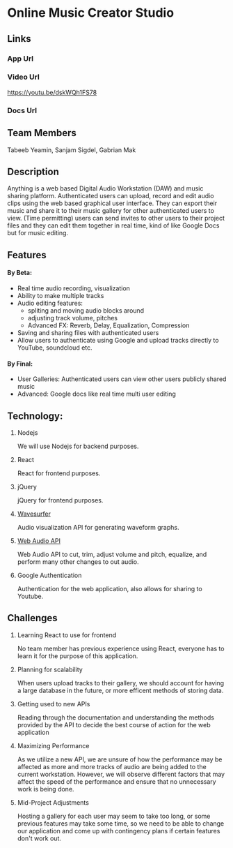# Online Music Creator Studio
## Links
### App Url
### Video Url 
https://youtu.be/dskWQh1FS78
### Docs Url 

## Team Members
Tabeeb Yeamin, Sanjam Sigdel, Gabrian Mak

## Description

Anything is a web based Digital Audio Workstation (DAW) and music sharing platform. Authenticated users can upload, record and edit audio clips using the web based graphical user interface. They can export their music and share it to their music gallery for other authenticated users to view. (Time permitting) users can send invites to other users to their project files and they can edit them together in real time, kind of like Google Docs but for music editing.

## Features

#### By Beta:
- Real time audio recording, visualization
- Ability to make multiple tracks
- Audio editing features:
    - spliting and moving audio blocks around
    - adjusting track volume, pitches
    - Advanced FX: Reverb, Delay, Equalization, Compression
- Saving and sharing files with authenticated users
- Allow users to authenticate using Google and upload tracks directly to YouTube, soundcloud etc.

#### By Final:
- User Galleries: Authenticated users can view other users publicly shared music
- Advanced: Google docs like real time multi user editing

## Technology:
1. Nodejs

   We will use Nodejs for backend purposes.

2. React

   React for frontend purposes.

3. jQuery

   jQuery for frontend purposes.

4. [Wavesurfer](https://github.com/katspaugh/wavesurfer.js)

   Audio visualization API  for generating waveform graphs.

5. [Web Audio API](https://dvcs.w3.org/hg/audio/raw-file/tip/webaudio/specification.html)

   Web Audio API to cut, trim, adjust volume and pitch, equalize, and perform many other changes to out audio.

6. Google Authentication

   Authentication for the web application, also allows for sharing to Youtube.

## Challenges
1. Learning React to use for frontend

   No team member has previous experience using React, everyone has to learn it for the purpose of this application.

2. Planning for scalability

   When users upload tracks to their gallery, we should account for having a large database in the future, or more efficent methods of storing data.
   
3. Getting used to new APIs

   Reading through the documentation and understanding the methods provided by the API to decide the best course of action for the web application
   
4. Maximizing Performance

    As we utilize a new API, we are unsure of how the performance may be affected as more and more tracks of audio are being added to the current workstation. However, we will observe different factors that may affect the speed of the performance and ensure that no unnecessary work is being done.

5. Mid-Project Adjustments

   Hosting a gallery for each user may seem to take too long, or some previous features may take some time, so we need to be able to change our application and come up with contingency plans if certain features don't work out.


